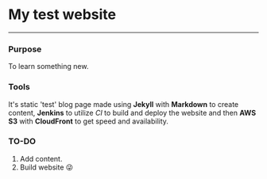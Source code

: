 # My test website

---

### Purpose

To learn something new.

### Tools

It's static 'test' blog page made using **Jekyll** with **Markdown** to create content, **Jenkins** to utilize _CI_ to build and deploy the website and then **AWS S3** with **CloudFront** to get speed and availability.

### TO-DO

1. Add content.
2. Build website :stuck_out_tongue_winking_eye:
